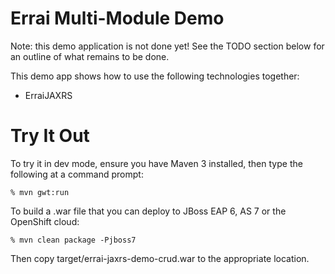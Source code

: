 Errai Multi-Module Demo
=======================

Note: this demo application is not done yet! See the TODO section below for an outline of
what remains to be done.


This demo app shows how to use the following technologies together:

 * ErraiJAXRS

Try It Out
==========

To try it in dev mode, ensure you have Maven 3 installed, then type the following at a command prompt:

    % mvn gwt:run

To build a .war file that you can deploy to JBoss EAP 6, AS 7 or the OpenShift cloud:

    % mvn clean package -Pjboss7

Then copy target/errai-jaxrs-demo-crud.war to the appropriate location.

